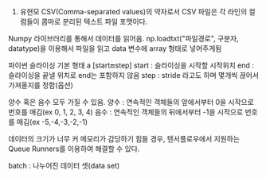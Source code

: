 1. 유현모
CSV(Comma-separated values)의 약자로서 CSV 파일은 각 라인의 컬럼들이 콤마로 분리된 텍스트 파일 포맷이다.

Numpy 라이브러리를 통해서 데이터를 읽어옴.
np.loadtxt("파일경로", 구분자, datatype)을 이용해서 파일을 읽고 data 변수에 array 형태로 넣어주게됨

파이썬 슬라이싱
기본 형태 a [start:end:step]
start : 슬라이싱을 시작할 시작위치
end : 슬라이싱을 끝낼 위치로 end는 포함하지 않음
step : stride 라고도 하며 몇개씩 끊어서 가져올지를 정함(옵션)

양수 혹은 음수 모두 가질 수 있음.
양수 : 연속적인 객체들의 앞에서부터 0을 시작으로 번호를 매김(ex 0, 1, 2, 3, 4)
음수 : 연속적인 객체들의 뒤에서부터 -1을 시작으로 번호를 매김(ex -5,-4,-3,-2,-1)

데이터의 크기가 너무 커 메모리가 감당하기 힘들 경우, 텐서플로우에서 지원하는 Queue Runners를 이용하여 해결할 수 있다.

batch : 나누어진 데이터 셋(data set)